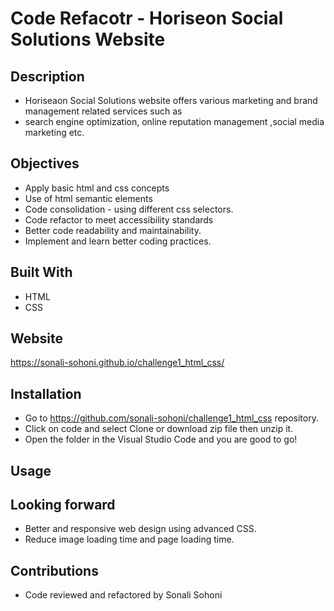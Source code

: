 # Code Refacotr - Horiseon Social Solutions Website

## Description
* Horiseaon Social Solutions website offers various marketing and brand management related services such as
* search engine optimization, online reputation management ,social media marketing etc.

## Objectives
* Apply basic html and css concepts
* Use of html semantic elements
* Code consolidation - using different css selectors.
* Code refactor to meet accessibility standards
* Better code readability and maintainability.
* Implement and learn better coding practices.  

## Built With
* HTML
* CSS

## Website 
https://sonali-sohoni.github.io/challenge1_html_css/

## Installation
* Go to https://github.com/sonali-sohoni/challenge1_html_css repository.
* Click on code and select Clone or download zip file then unzip it.
* Open the folder in the Visual Studio Code and you are good to go!

## Usage

## Looking forward
* Better and responsive web design using advanced CSS.
*  Reduce image loading time and page loading time.
   
## Contributions
*  Code reviewed and refactored by Sonali Sohoni





